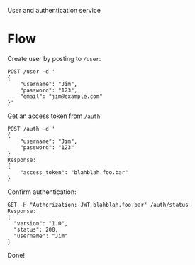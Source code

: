 User and authentication service

# Flow

Create user by posting to `/user`:

```
POST /user -d '
{
    "username": "Jim",
    "password": "123",
    "email": "jim@example.com"
}'
```

Get an access token from `/auth`:

```
POST /auth -d '
{
    "username": "Jim",
    "password": "123"
}
Response:
{
    "access_token": "blahblah.foo.bar"
}
```

Confirm authentication:

```
GET -H "Authorization: JWT blahblah.foo.bar" /auth/status
Response:
{
  "version": "1.0",
  "status": 200,
  "username": "Jim"
}
```

Done!
